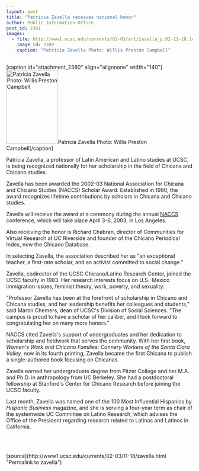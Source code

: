 ```yaml
---
layout: post
title: "Patricia Zavella receives national honor"
author: Public Information Office
post_id: 2381
images:
  - file: http://www1.ucsc.edu/currents/02-03/art/zavella_p.02-11-18.140.jpg
    image_id: 2380
    caption: "Patricia Zavella Photo: Willis Preston Campbell"
---
```


[caption id="attachment_2380" align="alignnone" width="140"]<a href="http://localhost/mysite/wp-content/uploads/2002/11/zavella_p.02-11-18.140.jpg"><img class="size-full wp-image-2380" src="http://localhost/mysite/wp-content/uploads/2002/11/zavella_p.02-11-18.140.jpg" alt="Patricia Zavella Photo: Willis Preston Campbell" width="140" height="199" /></a>Patricia Zavella Photo: Willis Preston Campbell[/caption]
<p>
  Patricia Zavella, a professor of Latin American and Latino studies at UCSC, is being recognized nationally for her scholarship in the field of Chicana and Chicano studies.<br>
</p>
<p>
  Zavella has been awarded the 2002-03 National Association for Chicana and Chicano Studies (NACCS) Scholar Award. Established in 1980, the award recognizes lifetime contributions by scholars in Chicana and Chicano studies.
</p>
<p>
  Zavella will receive the award at a ceremony during the annual <a href="http://www.naccs.org">NACCS</a> conference, which will take place April 3-6, 2003, in Los Angeles.
</p>
<p>
  Also receiving the honor is Richard Chabran, director of Communities for Virtual Research at UC Riverside and founder of the Chicano Periodical Index, now the Chicano Database.
</p>
<p>
  In selecting Zavella, the association described her as "an exceptional teacher, a first-rate scholar, and an activist committed to social change."
</p>
<p>
  Zavella, codirector of the UCSC Chicano/Latino Research Center, joined the UCSC faculty in 1983. Her research interests focus on U.S.-Mexico immigration issues, feminist theory, work, poverty, and sexuality.
</p>
<p>
  "Professor Zavella has been at the forefront of scholarship in Chicano and Chicana studies, and her leadership benefits her colleagues and students," said Martin Chemers, dean of UCSC's Division of Social Sciences. "The campus is proud to have a scholar of her caliber, and I look forward to congratulating her on many more honors."
</p>
<p>
  NACCS cited Zavella's support of undergraduates and her dedication to scholarship and fieldwork that serves the community. With her first book, <i>Women's Work and Chicano Families: Cannery Workers of the Santa Clara Valley,</i> now in its fourth printing, Zavella became the first Chicana to publish a single-authored book focusing on Chicanas.
</p>
<p>
  Zavella earned her undergraduate degree from Pitzer College and her M.A. and Ph.D. in anthropology from UC Berkeley. She had a postdoctoral fellowship at Stanford's Center for Chicano Research before joining the UCSC faculty.
</p>
<p>
  Last month, Zavella was named one of the 100 Most Influential Hispanics by <i>Hispanic Business</i> magazine, and she is serving a four-year term as chair of the systemwide UC Committee on Latino Research, which advises the Office of the President regarding research related to Latinas and Latinos in California.
</p>
<p>
  <br>
  <br>

</p>
<p>

</p>
[source](http://www1.ucsc.edu/currents/02-03/11-18/zavella.html "Permalink to zavella")
